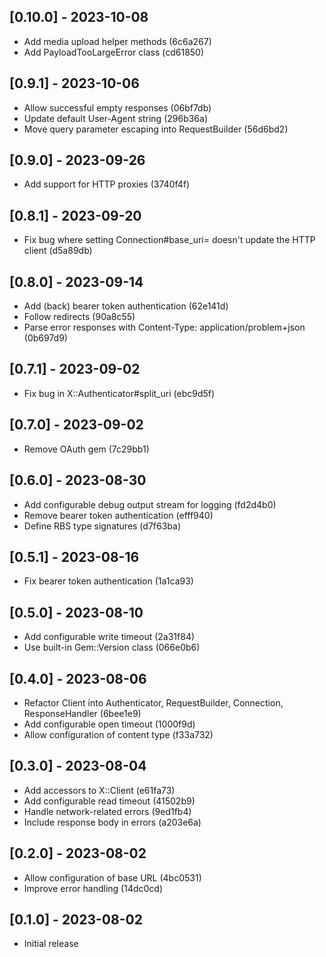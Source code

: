 ## [0.10.0] - 2023-10-08

- Add media upload helper methods (6c6a267)
- Add PayloadTooLargeError class (cd61850)

## [0.9.1] - 2023-10-06

- Allow successful empty responses (06bf7db)
- Update default User-Agent string (296b36a)
- Move query parameter escaping into RequestBuilder (56d6bd2)

## [0.9.0] - 2023-09-26

- Add support for HTTP proxies (3740f4f)

## [0.8.1] - 2023-09-20

- Fix bug where setting Connection#base_uri= doesn't update the HTTP client (d5a89db)

## [0.8.0] - 2023-09-14

- Add (back) bearer token authentication (62e141d)
- Follow redirects (90a8c55)
- Parse error responses with Content-Type: application/problem+json (0b697d9)

## [0.7.1] - 2023-09-02

- Fix bug in X::Authenticator#split_uri (ebc9d5f)

## [0.7.0] - 2023-09-02

- Remove OAuth gem (7c29bb1)

## [0.6.0] - 2023-08-30

- Add configurable debug output stream for logging (fd2d4b0)
- Remove bearer token authentication (efff940)
- Define RBS type signatures (d7f63ba)

## [0.5.1] - 2023-08-16

- Fix bearer token authentication (1a1ca93)

## [0.5.0] - 2023-08-10

- Add configurable write timeout (2a31f84)
- Use built-in Gem::Version class (066e0b6)

## [0.4.0] - 2023-08-06

- Refactor Client into Authenticator, RequestBuilder, Connection, ResponseHandler (6bee1e9)
- Add configurable open timeout (1000f9d)
- Allow configuration of content type (f33a732)

## [0.3.0] - 2023-08-04

- Add accessors to X::Client (e61fa73)
- Add configurable read timeout (41502b9)
- Handle network-related errors (9ed1fb4)
- Include response body in errors (a203e6a)

## [0.2.0] - 2023-08-02

- Allow configuration of base URL (4bc0531)
- Improve error handling (14dc0cd)

## [0.1.0] - 2023-08-02

- Initial release
